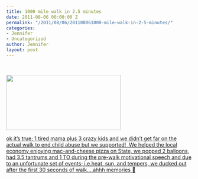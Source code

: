 ```yaml
---
title: 1000 mile walk in 2.5 minutes
date: 2011-08-06 00:00:00 Z
permalink: "/2011/08/06/201108061000-mile-walk-in-2-5-minutes/"
categories:
- Jennifer
- Uncategorized
author: Jennifer
layout: post
---
```


&nbsp;

<a rel="attachment wp-att-1045" href="http://static.squarespace.com/static/50db6bb3e4b015296cd43789/50dfa5b1e4b0dc6320e0b5ea/50dfa5efe4b0dc6320e0bd3e/1356834287915/?format=original"><img title="IMG_0050" height="150" alt="" width="310" class="alignnone size-thumbnail wp-image-1045" src="http://static.squarespace.com/static/50db6bb3e4b015296cd43789/50dfa5b1e4b0dc6320e0b5ea/50dfa5b3e4b0dc6320e0b82e/1312589548000/?format=original" /></a>

<a rel="attachment wp-att-1045" href="http://static.squarespace.com/static/50db6bb3e4b015296cd43789/50dfa5b1e4b0dc6320e0b5ea/50dfa5efe4b0dc6320e0bd3e/1356834287915/?format=original">ok it&#8217;s true; 1 tired mama plus 3 crazy kids and we didn&#8217;t get far on the actual </a>[walk to end child abuse](http://1000milejourney.org/what-is-the-1kmj/)<a rel="attachment wp-att-1045" href="http://static.squarespace.com/static/50db6bb3e4b015296cd43789/50dfa5b1e4b0dc6320e0b5ea/50dfa5efe4b0dc6320e0bd3e/1356834287915/?format=original"> but we supported!  We helped the local economy enjoying mac-and-cheese pizza on State, we popped 2 balloons, had 3.5 tantrums and 1 TO during the pre-walk motivational speech and due to an unfortunate set of events; i.e.heat, sun, and tempers, we ducked out after the first 30 seconds of walk&#8230;.ahhh memories 🙂</a>

&nbsp;
